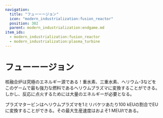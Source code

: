 ```yaml
---
navigation:
  title: "フューーージョン"
  icon: "modern_industrialization:fusion_reactor"
  position: 302
  parent: modern_industrialization:endgame.md
item_ids:
  - modern_industrialization:fusion_reactor
  - modern_industrialization:plasma_turbine
---
```


# フューーージョン

核融合炉は究極のエネルギー源である！重水素、三重水素、ヘリウム-3などをこのゲームで最も強力な燃料であるヘリウムプラズマに変換することができる。 しかし、反応に点火するためには大量のエネルギーが必要となる。

<Recipe id="modern_industrialization:electric_age/machine/fusion_reactor_asbl" />

プラズマタービンはヘリウムプラズマを1ミリバケツあたり100 kEUの割合でEUに変換することができる。その最大生産速度はおよそ1 MEU/tである。

<Recipe id="modern_industrialization:electric_age/machine/plasma_turbine_asbl" />

